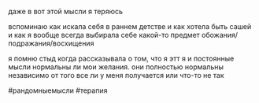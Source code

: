 даже в вот этой мысли я теряюсь

вспоминаю как искала себя в раннем детстве и как хотела быть сашей и как я вообще всегда выбирала себе какой-то предмет обожания/подражания/восхищения

я помню стыд когда рассказывала о том, что я этт я и постоянные мысли нормальны ли мои желания. они полностью нормальны независимо от того все ли у меня получается или что-то не так

#рандомныемысли
#терапия






